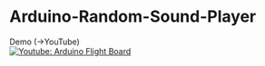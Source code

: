# Arduino-Random-Sound-Player
Demo (->YouTube) <br>
[![Youtube: Arduino Flight Board](https://img.youtube.com/vi/fovNXfT4640/0.jpg)](https://www.youtube.com/watch?v=fovNXfT4640)
